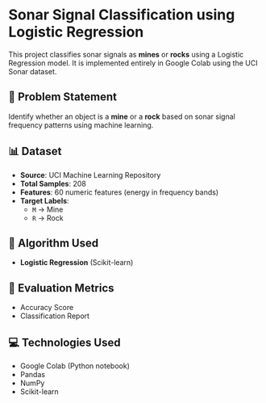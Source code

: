 # Sonar Signal Classification using Logistic Regression

This project classifies sonar signals as **mines** or **rocks** using a Logistic Regression model. It is implemented entirely in Google Colab using the UCI Sonar dataset.

## 📌 Problem Statement
Identify whether an object is a **mine** or a **rock** based on sonar signal frequency patterns using machine learning.

## 📊 Dataset
- **Source**: UCI Machine Learning Repository  
- **Total Samples**: 208  
- **Features**: 60 numeric features (energy in frequency bands)  
- **Target Labels**:  
  - `M` → Mine  
  - `R` → Rock

## 🧠 Algorithm Used
- **Logistic Regression** (Scikit-learn)

## 🧪 Evaluation Metrics
- Accuracy Score
- Classification Report

## 💻 Technologies Used
- Google Colab (Python notebook)
- Pandas
- NumPy
- Scikit-learn


